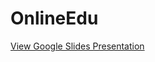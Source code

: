 # OnlineEdu
[View Google Slides Presentation]([https://link-to-your-google-slides](https://docs.google.com/presentation/d/16SjtciSG0SwAqALm8KNpyzBr0g8bs7h9GNW9oP05l9g/edit?usp=sharing))

